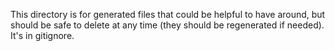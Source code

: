 This directory is for generated files that could be helpful to have around,
but should be safe to delete at any time (they should be regenerated if needed).
It's in gitignore.
